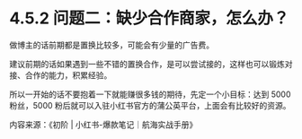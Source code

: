 # 4.5.2 问题二：缺少合作商家，怎么办？

做博主的话前期都是置换比较多，可能会有少量的广告费。

建议前期的话如果遇到一些不错的置换合作，是可以尝试接的，这样也可以锻炼对接、合作的能力，积累经验。

所以一开始的话不要抱着一下就能赚很多钱的期待，先定一个小目标：达到 5000 粉丝，5000 粉后就可以入驻小红书官方的蒲公英平台，上面会有比较好的资源。

内容来源：《初阶 | 小红书-爆款笔记｜航海实战手册》